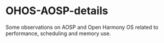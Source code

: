 # OHOS-AOSP-details
Some observations on AOSP and Open Harmony OS related to performance, scheduling and memory use.


